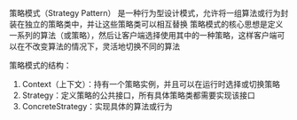 策略模式（Strategy Pattern） 是一种行为型设计模式，允许将一组算法或行为封装在独立的策略类中，并让这些策略类可以相互替换
策略模式的核心思想是定义一系列的算法（或策略），然后让客户端选择使用其中的一种策略，这样客户端可以在不改变算法的情况下，灵活地切换不同的算法

策略模式的结构：
1. Context（上下文）：持有一个策略实例，并且可以在运行时选择或切换策略
2. Strategy：定义策略的公共接口，所有具体策略类都需要实现该接口
3. ConcreteStrategy：实现具体的算法或行为

